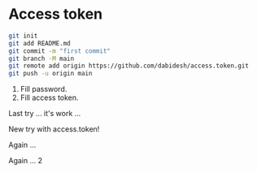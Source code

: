 # Access token

```bash
git init
git add README.md
git commit -m "first commit"
git branch -M main
git remote add origin https://github.com/dabidesh/access.token.git
git push -u origin main
```

1. Fill password.
2. Fill access token.

Last try ... it's work ...

New try with access.token!

Again ...

Again ... 2

